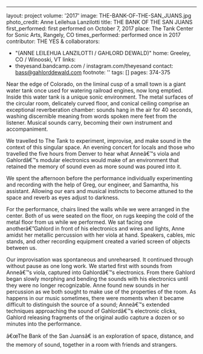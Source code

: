 ---
layout: project
volume: '2017'
image: THE-BANK-OF-THE-SAN_JUANS.jpg
photo_credit: Anne Leilehua Lanzilotti
title: THE BANK OF THE SAN JUANS
first_performed: first performed on October 7, 2017
place: The Tank Center for Sonic Arts, Rangely, CO
times_performed: performed once in 2017
contributor: THE YES &
collaborators:
- "(ANNE LEILEHUA LANZILOTTI / GAHLORD DEWALD)"
home: Greeley, CO / Winooski, VT
links:
- theyesand.bandcamp.com / instagram.com/theyesand
contact: bass@gahlorddewald.com
footnote: ''
tags: []
pages: 374-375



Near the edge of Colorado, on the liminal cusp of a small town is a giant water tank once used for watering railroad engines, now long emptied. Inside this water tank is a unique sonic environment. The metal surfaces of the circular room, delicately curved floor, and conical ceiling comprise an exceptional reverberation chamber: sounds hang in the air for 40 seconds, washing discernible meaning from words spoken mere feet from the listener. Musical sounds carry, becoming their own instrument and accompaniment.

We travelled to The Tank to experiment, improvise, and make sound in the context of this singular space. An evening concert for locals and those who travelled the five hours from Denver to hear what Anneâ€™s viola and Gahlordâ€™s modular electronics would make of an environment that retained the memory of sound even as more sound was poured into it.

We spent the afternoon before the performance individually experimenting and recording with the help of Greg, our engineer, and Samantha, his assistant. Allowing our ears and musical instincts to become attuned to the space and reverb as eyes adjust to darkness.

For the performance, chairs lined the walls while we were arranged in the center. Both of us were seated on the floor, on rugs keeping the cold of the metal floor from us while we performed. We sat facing one anotherâ€”Gahlord in front of his electronics and wires and lights, Anne amidst her metallic percussion with her viola at hand. Speakers, cables, mic stands, and other recording equipment created a varied screen of objects between us.

Our improvisation was spontaneous and unrehearsed. It continued through without pause as one long work. We started first with sounds from Anneâ€™s viola, captured into Gahlordâ€™s electronics. From there Gahlord began slowly morphing and bending the sounds with his electronics until they were no longer recognizable. Anne found new sounds in her percussion as we both sought to make use of the properties of the room. As happens in our music sometimes, there were moments when it became difficult to distinguish the source of a sound; Anneâ€™s extended techniques approaching the sound of Gahlordâ€™s electronic clicks, Gahlord releasing fragments of the original audio capture a dozen or so minutes into the performance.

â€œThe Bank of the San Juansâ€ is an exploration of space, distance, and the memory of sound, together in a room with friends and strangers.

